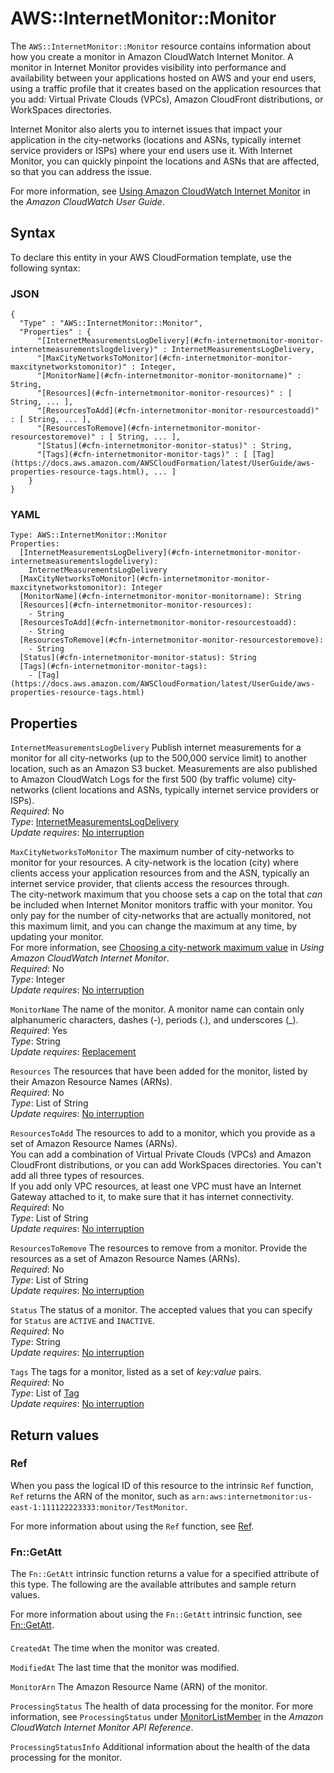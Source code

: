 # AWS::InternetMonitor::Monitor<a name="aws-resource-internetmonitor-monitor"></a>

The `AWS::InternetMonitor::Monitor` resource contains information about how you create a monitor in Amazon CloudWatch Internet Monitor\. A monitor in Internet Monitor provides visibility into performance and availability between your applications hosted on AWS and your end users, using a traffic profile that it creates based on the application resources that you add: Virtual Private Clouds \(VPCs\), Amazon CloudFront distributions, or WorkSpaces directories\. 

Internet Monitor also alerts you to internet issues that impact your application in the city\-networks \(locations and ASNs, typically internet service providers or ISPs\) where your end users use it\. With Internet Monitor, you can quickly pinpoint the locations and ASNs that are affected, so that you can address the issue\.

For more information, see [ Using Amazon CloudWatch Internet Monitor](https://docs.aws.amazon.com/AmazonCloudWatch/latest/monitoring/CloudWatch-InternetMonitor.html) in the *Amazon CloudWatch User Guide*\.

## Syntax<a name="aws-resource-internetmonitor-monitor-syntax"></a>

To declare this entity in your AWS CloudFormation template, use the following syntax:

### JSON<a name="aws-resource-internetmonitor-monitor-syntax.json"></a>

```
{
  "Type" : "AWS::InternetMonitor::Monitor",
  "Properties" : {
      "[InternetMeasurementsLogDelivery](#cfn-internetmonitor-monitor-internetmeasurementslogdelivery)" : InternetMeasurementsLogDelivery,
      "[MaxCityNetworksToMonitor](#cfn-internetmonitor-monitor-maxcitynetworkstomonitor)" : Integer,
      "[MonitorName](#cfn-internetmonitor-monitor-monitorname)" : String,
      "[Resources](#cfn-internetmonitor-monitor-resources)" : [ String, ... ],
      "[ResourcesToAdd](#cfn-internetmonitor-monitor-resourcestoadd)" : [ String, ... ],
      "[ResourcesToRemove](#cfn-internetmonitor-monitor-resourcestoremove)" : [ String, ... ],
      "[Status](#cfn-internetmonitor-monitor-status)" : String,
      "[Tags](#cfn-internetmonitor-monitor-tags)" : [ [Tag](https://docs.aws.amazon.com/AWSCloudFormation/latest/UserGuide/aws-properties-resource-tags.html), ... ]
    }
}
```

### YAML<a name="aws-resource-internetmonitor-monitor-syntax.yaml"></a>

```
Type: AWS::InternetMonitor::Monitor
Properties: 
  [InternetMeasurementsLogDelivery](#cfn-internetmonitor-monitor-internetmeasurementslogdelivery): 
    InternetMeasurementsLogDelivery
  [MaxCityNetworksToMonitor](#cfn-internetmonitor-monitor-maxcitynetworkstomonitor): Integer
  [MonitorName](#cfn-internetmonitor-monitor-monitorname): String
  [Resources](#cfn-internetmonitor-monitor-resources): 
    - String
  [ResourcesToAdd](#cfn-internetmonitor-monitor-resourcestoadd): 
    - String
  [ResourcesToRemove](#cfn-internetmonitor-monitor-resourcestoremove): 
    - String
  [Status](#cfn-internetmonitor-monitor-status): String
  [Tags](#cfn-internetmonitor-monitor-tags): 
    - [Tag](https://docs.aws.amazon.com/AWSCloudFormation/latest/UserGuide/aws-properties-resource-tags.html)
```

## Properties<a name="aws-resource-internetmonitor-monitor-properties"></a>

`InternetMeasurementsLogDelivery`  <a name="cfn-internetmonitor-monitor-internetmeasurementslogdelivery"></a>
Publish internet measurements for a monitor for all city\-networks \(up to the 500,000 service limit\) to another location, such as an Amazon S3 bucket\. Measurements are also published to Amazon CloudWatch Logs for the first 500 \(by traffic volume\) city\-networks \(client locations and ASNs, typically internet service providers or ISPs\)\.  
*Required*: No  
*Type*: [InternetMeasurementsLogDelivery](aws-properties-internetmonitor-monitor-internetmeasurementslogdelivery.md)  
*Update requires*: [No interruption](https://docs.aws.amazon.com/AWSCloudFormation/latest/UserGuide/using-cfn-updating-stacks-update-behaviors.html#update-no-interrupt)

`MaxCityNetworksToMonitor`  <a name="cfn-internetmonitor-monitor-maxcitynetworkstomonitor"></a>
The maximum number of city\-networks to monitor for your resources\. A city\-network is the location \(city\) where clients access your application resources from and the ASN, typically an internet service provider, that clients access the resources through\.  
The city\-network maximum that you choose sets a cap on the total that *can* be included when Internet Monitor monitors traffic with your monitor\. You only pay for the number of city\-networks that are actually monitored, not this maximum limit, and you can change the maximum at any time, by updating your monitor\.  
For more information, see [ Choosing a city\-network maximum value](https://docs.aws.amazon.com/AmazonCloudWatch/latest/monitoring/IMCityNetworksMaximum.html) in *Using Amazon CloudWatch Internet Monitor*\.  
*Required*: No  
*Type*: Integer  
*Update requires*: [No interruption](https://docs.aws.amazon.com/AWSCloudFormation/latest/UserGuide/using-cfn-updating-stacks-update-behaviors.html#update-no-interrupt)

`MonitorName`  <a name="cfn-internetmonitor-monitor-monitorname"></a>
The name of the monitor\. A monitor name can contain only alphanumeric characters, dashes \(\-\), periods \(\.\), and underscores \(\_\)\.  
*Required*: Yes  
*Type*: String  
*Update requires*: [Replacement](https://docs.aws.amazon.com/AWSCloudFormation/latest/UserGuide/using-cfn-updating-stacks-update-behaviors.html#update-replacement)

`Resources`  <a name="cfn-internetmonitor-monitor-resources"></a>
The resources that have been added for the monitor, listed by their Amazon Resource Names \(ARNs\)\.  
*Required*: No  
*Type*: List of String  
*Update requires*: [No interruption](https://docs.aws.amazon.com/AWSCloudFormation/latest/UserGuide/using-cfn-updating-stacks-update-behaviors.html#update-no-interrupt)

`ResourcesToAdd`  <a name="cfn-internetmonitor-monitor-resourcestoadd"></a>
The resources to add to a monitor, which you provide as a set of Amazon Resource Names \(ARNs\)\.  
You can add a combination of Virtual Private Clouds \(VPCs\) and Amazon CloudFront distributions, or you can add WorkSpaces directories\. You can't add all three types of resources\.  
If you add only VPC resources, at least one VPC must have an Internet Gateway attached to it, to make sure that it has internet connectivity\.
*Required*: No  
*Type*: List of String  
*Update requires*: [No interruption](https://docs.aws.amazon.com/AWSCloudFormation/latest/UserGuide/using-cfn-updating-stacks-update-behaviors.html#update-no-interrupt)

`ResourcesToRemove`  <a name="cfn-internetmonitor-monitor-resourcestoremove"></a>
The resources to remove from a monitor\. Provide the resources as a set of Amazon Resource Names \(ARNs\)\.  
*Required*: No  
*Type*: List of String  
*Update requires*: [No interruption](https://docs.aws.amazon.com/AWSCloudFormation/latest/UserGuide/using-cfn-updating-stacks-update-behaviors.html#update-no-interrupt)

`Status`  <a name="cfn-internetmonitor-monitor-status"></a>
The status of a monitor\. The accepted values that you can specify for `Status` are `ACTIVE` and `INACTIVE`\.  
*Required*: No  
*Type*: String  
*Update requires*: [No interruption](https://docs.aws.amazon.com/AWSCloudFormation/latest/UserGuide/using-cfn-updating-stacks-update-behaviors.html#update-no-interrupt)

`Tags`  <a name="cfn-internetmonitor-monitor-tags"></a>
The tags for a monitor, listed as a set of *key:value* pairs\.  
*Required*: No  
*Type*: List of [Tag](https://docs.aws.amazon.com/AWSCloudFormation/latest/UserGuide/aws-properties-resource-tags.html)  
*Update requires*: [No interruption](https://docs.aws.amazon.com/AWSCloudFormation/latest/UserGuide/using-cfn-updating-stacks-update-behaviors.html#update-no-interrupt)

## Return values<a name="aws-resource-internetmonitor-monitor-return-values"></a>

### Ref<a name="aws-resource-internetmonitor-monitor-return-values-ref"></a>

When you pass the logical ID of this resource to the intrinsic `Ref` function, `Ref` returns the ARN of the monitor, such as `arn:aws:internetmonitor:us-east-1:111122223333:monitor/TestMonitor`\.

For more information about using the `Ref` function, see [Ref](https://docs.aws.amazon.com/AWSCloudFormation/latest/UserGuide/intrinsic-function-reference-ref.html)\.

### Fn::GetAtt<a name="aws-resource-internetmonitor-monitor-return-values-fn--getatt"></a>

The `Fn::GetAtt` intrinsic function returns a value for a specified attribute of this type\. The following are the available attributes and sample return values\.

For more information about using the `Fn::GetAtt` intrinsic function, see [Fn::GetAtt](https://docs.aws.amazon.com/AWSCloudFormation/latest/UserGuide/intrinsic-function-reference-getatt.html)\.

#### <a name="aws-resource-internetmonitor-monitor-return-values-fn--getatt-fn--getatt"></a>

`CreatedAt`  <a name="CreatedAt-fn::getatt"></a>
The time when the monitor was created\.

`ModifiedAt`  <a name="ModifiedAt-fn::getatt"></a>
The last time that the monitor was modified\.

`MonitorArn`  <a name="MonitorArn-fn::getatt"></a>
The Amazon Resource Name \(ARN\) of the monitor\.

`ProcessingStatus`  <a name="ProcessingStatus-fn::getatt"></a>
The health of data processing for the monitor\. For more information, see `ProcessingStatus` under [ MonitorListMember](https://docs.aws.amazon.com/internet-monitor/latest/api/API_MonitorListMember.html) in the *Amazon CloudWatch Internet Monitor API Reference*\.

`ProcessingStatusInfo`  <a name="ProcessingStatusInfo-fn::getatt"></a>
Additional information about the health of the data processing for the monitor\.